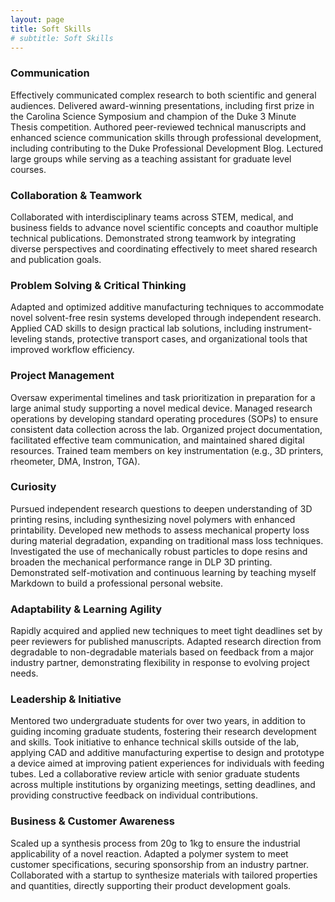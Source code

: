 ```yaml
---
layout: page
title: Soft Skills
# subtitle: Soft Skills
---
```



### Communication
Effectively communicated complex research to both scientific and general audiences. Delivered award-winning presentations, including first prize in the Carolina Science Symposium and champion of the Duke 3 Minute Thesis competition. Authored peer-reviewed technical manuscripts and enhanced science communication skills through professional development, including contributing to the Duke Professional Development Blog. Lectured large groups while serving as a teaching assistant for graduate level courses.   


### Collaboration & Teamwork 
Collaborated with interdisciplinary teams across STEM, medical, and business fields to advance novel scientific concepts and coauthor multiple technical publications. Demonstrated strong teamwork by integrating diverse perspectives and coordinating effectively to meet shared research and publication goals.    


### Problem Solving & Critical Thinking
Adapted and optimized additive manufacturing techniques to accommodate novel solvent-free resin systems developed through independent research. Applied CAD skills to design practical lab solutions, including instrument-leveling stands, protective transport cases, and organizational tools that improved workflow efficiency.   


### Project Management
Oversaw experimental timelines and task prioritization in preparation for a large animal study supporting a novel medical device. Managed research operations by developing standard operating procedures (SOPs) to ensure consistent data collection across the lab. Organized project documentation, facilitated effective team communication, and maintained shared digital resources. Trained team members on key instrumentation (e.g., 3D printers, rheometer, DMA, Instron, TGA).    

### Curiosity
Pursued independent research questions to deepen understanding of 3D printing resins, including synthesizing novel polymers with enhanced printability. Developed new methods to assess mechanical property loss during material degradation, expanding on traditional mass loss techniques. Investigated the use of mechanically robust particles to dope resins and broaden the mechanical performance range in DLP 3D printing. Demonstrated self-motivation and continuous learning by teaching myself Markdown to build a professional personal website.


### Adaptability & Learning Agility 
Rapidly acquired and applied new techniques to meet tight deadlines set by peer reviewers for published manuscripts. Adapted research direction from degradable to non-degradable materials based on feedback from a major industry partner, demonstrating flexibility in response to evolving project needs.  


### Leadership & Initiative 
Mentored two undergraduate students for over two years, in addition to guiding incoming graduate students, fostering their research development and skills. Took initiative to enhance technical skills outside of the lab, applying CAD and additive manufacturing expertise to design and prototype a device aimed at improving patient experiences for individuals with feeding tubes. Led a collaborative review article with senior graduate students across multiple institutions by organizing meetings, setting deadlines, and providing constructive feedback on individual contributions.  

### Business & Customer Awareness 
Scaled up a synthesis process from 20g to 1kg to ensure the industrial applicability of a novel reaction. Adapted a polymer system to meet customer specifications, securing sponsorship from an industry partner. Collaborated with a startup to synthesize materials with tailored properties and quantities, directly supporting their product development goals.  
